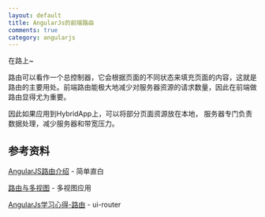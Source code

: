 ```yaml
---
layout: default
title: AngularJs的前端路由
comments: true
category: angularjs
---
```



在路上~


路由可以看作一个总控制器，它会根据页面的不同状态来填充页面的内容，这就是路由的主要用处。前端路由能极大地减少对服务器资源的请求数量，因此在前端做路由显得尤为重要。

因此如果应用到HybridApp上，可以将部分页面资源放在本地， 服务器专门负责数据处理，减少服务器和带宽压力。

## 参考资料

[AngularJS路由介绍](http://blog.csdn.net/violet_day/article/details/16974467) - 简单直白

[路由与多视图](http://www.ituring.com.cn/article/15767) - 多视图应用

[AngularJs学习心得-路由](http://www.imooc.com/wenda/detail/236998) - ui-router

